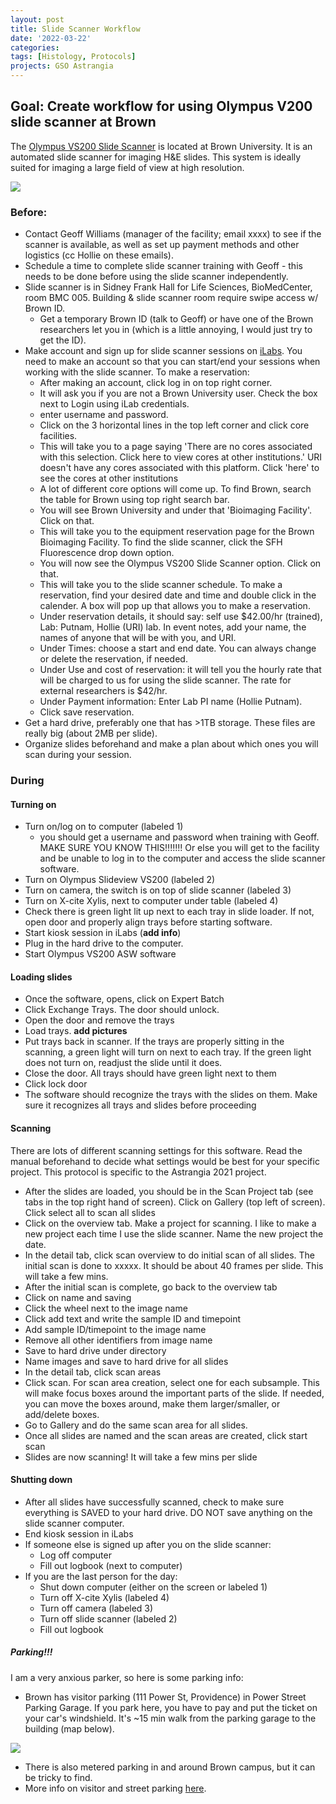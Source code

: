 ```yaml
---
layout: post
title: Slide Scanner Workflow
date: '2022-03-22'
categories:
tags: [Histology, Protocols]
projects: GSO Astrangia 
---
```


## Goal: Create workflow for using Olympus V200 slide scanner at Brown

The [Olympus VS200 Slide Scanner](https://biomedcorefacilities.brown.edu/bioimaging-facility/olympus-vs200-slide-scanner) is located at Brown University. It is an automated slide scanner for imaging H&E slides. This system is ideally suited for imaging a large field of view at high resolution.

![](https://raw.githubusercontent.com/JillAshey/JillAshey_Putnam_Lab_Notebook/master/images/SlideScanner.jpeg)

### Before: 

- Contact Geoff Williams (manager of the facility; email xxxx) to see if the scanner is available, as well as set up payment methods and other logistics (cc Hollie on these emails). 
- Schedule a time to complete slide scanner training with Geoff - this needs to be done before using the slide scanner independently. 
- Slide scanner is in Sidney Frank Hall for Life Sciences, BioMedCenter, room BMC 005. Building & slide scanner room require swipe access w/ Brown ID. 
	- Get a temporary Brown ID (talk to Geoff) or have one of the Brown researchers let you in (which is a little annoying, I would just try to get the ID). 
- Make account and sign up for slide scanner sessions on [iLabs](https://brown.ilab.agilent.com/landing/1314 
). You need to make an account so that you can start/end your sessions when working with the slide scanner. To make a reservation: 
	- After making an account, click log in on top right corner. 
	- It will ask you if you are not a Brown University user. Check the box next to Login using iLab credentials. 
	- enter username and password. 
	- Click on the 3 horizontal lines in the top left corner and click core facilities. 
	- This will take you to a page saying 'There are no cores associated with this selection. Click here to view cores at other institutions.' URI doesn't have any cores associated with this platform. Click 'here' to see the  cores at other institutions
	- A lot of different core options will come up. To find Brown, search the table for Brown using top right search bar.
	- You will see Brown University and under that 'Bioimaging Facility'. Click on that.
	- This will take you to the equipment reservation page for the Brown Bioimaging Facility. To find the slide scanner, click the SFH Fluorescence drop down option. 
	- You will now see the Olympus VS200 Slide Scanner option. Click on that.
	- This will take you to the slide scanner schedule. To make a reservation, find your desired date and time and double click in the calender. A box will pop up that allows you to make a reservation. 
	- Under reservation details, it should say: self use $42.00/hr (trained), Lab: Putnam, Hollie (URI) lab. In event notes, add your name, the names of anyone that will be with you, and URI.
 	- Under Times: choose a start and end date. You can always change or delete the reservation, if needed. 
 	- Under Use and cost of reservation: it will tell you the hourly rate that will be charged to us for using the slide scanner. The rate for external researchers is $42/hr. 
 	- Under Payment information: Enter Lab PI name (Hollie Putnam).
 	- Click save reservation. 
- Get a hard drive, preferably one that has >1TB storage. These files are really big (about 2MB per slide). 
- Organize slides beforehand and make a plan about which ones you will scan during your session. 

### During 

#### Turning on 

- Turn on/log on to computer (labeled 1)
	- you should get a username and password when training with Geoff. MAKE SURE YOU KNOW THIS!!!!!!! Or else you will get to the facility and be unable to log in to the computer and access the slide scanner software. 
- Turn on Olympus Slideview VS200 (labeled 2)
- Turn on camera, the switch is on top of slide scanner (labeled 3)
- Turn on X-cite Xylis, next to computer under table (labeled 4)
- Check there is green light lit up next to each tray in slide loader. If not, open door and properly align trays before starting software. 
- Start kiosk session in iLabs (**add info**)
- Plug in the hard drive to the computer.
- Start Olympus VS200 ASW software

#### Loading slides 

- Once the software, opens, click on Expert Batch
- Click Exchange Trays. The door should unlock.
- Open the door and remove the trays 
- Load trays. **add pictures**
- Put trays back in scanner. If the trays are properly sitting in the scanning, a green light will turn on next to each tray. If the green light does not turn on, readjust the slide until it does.
- Close the door. All trays should have green light next to them
- Click lock door 
- The software should recognize the trays with the slides on them. Make sure it recognizes all trays and slides before proceeding

#### Scanning

There are lots of different scanning settings for this software. Read the manual beforehand to decide what settings would be best for your specific project. This protocol is specific to the Astrangia 2021 project. 

- After the slides are loaded, you should be in the Scan Project tab (see tabs in the top right hand of screen). Click on Gallery (top left of screen). Click select all to scan all slides
- Click on the overview tab. Make a project for scanning. I like to make a new project each time I use the slide scanner. Name the new project the date.
- In the detail tab, click scan overview to do initial scan of all slides. The initial scan is done to xxxxx. It should be about 40 frames per slide. This will take a few mins. 
- After the initial scan is complete, go back to the overview tab 
- Click on name and saving 
- Click the wheel next to the image name 
- Click add text and write the sample ID and timepoint 
- Add sample ID/timepoint to the image name
- Remove all other identifiers from image name
- Save to hard drive under directory 
- Name images and save to hard drive for all slides 
- In the detail tab, click scan areas
- Click scan. For scan area creation, select one for each subsample. This will make focus boxes around the important parts of the slide. If needed, you can move the boxes around, make them larger/smaller, or add/delete boxes.
- Go to Gallery and do the same scan area for all slides. 
- Once all slides are named and the scan areas are created, click start scan
- Slides are now scanning! It will take a few mins per slide

#### Shutting down

- After all slides have successfully scanned, check to make sure everything is SAVED to your hard drive. DO NOT save anything on the slide scanner computer. 
- End kiosk session in iLabs
- If someone else is signed up after you on the slide scanner: 
	- Log off computer 
	- Fill out logbook (next to computer)
- If you are the last person for the day:
	- Shut down computer (either on the screen or labeled 1)
	- Turn off X-cite Xylis (labeled 4)
	- Turn off camera (labeled 3)
	- Turn off slide scanner (labeled 2)
	- Fill out logbook

##### Parking!!!

I am a very anxious parker, so here is some parking info: 

- Brown has visitor parking (111 Power St, Providence) in Power Street Parking Garage. If you park here, you have to pay and put the ticket on your car's windshield. It's ~15 min walk from the parking garage to the building (map below).

![](https://raw.githubusercontent.com/JillAshey/JillAshey_Putnam_Lab_Notebook/master/images/Parking_SlideScaner.png)

- There is also metered parking in and around Brown campus, but it can be tricky to find. 
- More info on visitor and street parking [here](https://www.brown.edu/about/administration/transportation/about/visitor-parking).